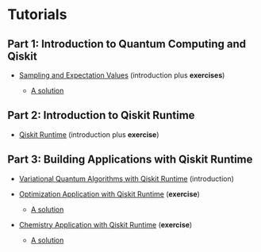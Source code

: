 # Tutorials

## Part 1: Introduction to Quantum Computing and Qiskit

- [Sampling and Expectation Values](Part1_Sampling_ExpectationValues_EXERCISE.ipynb) (introduction plus **exercises**)

  - [A solution](Part1_Sampling_ExpectationValues_EXERCISE-Solution.ipynb)

## Part 2: Introduction to Qiskit Runtime

- [Qiskit Runtime](Part2_Qiskit_Runtime_EXERCISE.ipynb) (introduction plus **exercise**)

## Part 3: Building Applications with Qiskit Runtime

- [Variational Quantum Algorithms with Qiskit Runtime](Part3_VQA_generic.ipynb) (introduction)

- [Optimization Application with Qiskit Runtime](Part3_VQA_Optimization_EXERCISE.ipynb) (**exercise**)

  - [A solution](Part3_VQA_Optimization_EXERCISE-Solution.ipynb)

- [Chemistry Application with Qiskit Runtime](Part3_VQA_Chemistry_EXERCISE.ipynb) (**exercise**)

  - [A solution](Part3_VQA_Chemistry_EXERCISE-Solution.ipynb)
